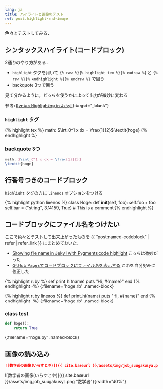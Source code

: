```yaml
---
lang: ja
title: ハイライトと画像のテスト
ref: post:highlight-and-image
---
```


色々とテストしてみる．

## シンタックスハイライト(コードブロック)
2通りのやり方がある．
- `highlight` タグを用いて `{% raw %}{% highlight tex %}{% endraw %}` と
  `{% raw %}{% endhighlight %}{% endraw %}` で囲う
- backquote 3つで囲う

見て分かるように，どっちを使うかによって出力が微妙に変わる

参考: [Syntax Highlighting in Jekyll](http://sangsoonam.github.io/2019/01/20/syntax-highlighting-in-jekyll.html){:target="_blank"}

### `highlight` タグ
{% highlight tex %}
math: $\int_0^1 x dx = \frac{1}{2}$
\textit{hoge}
{% endhighlight %}

### backquote 3つ
```tex
math: $\int_0^1 x dx = \frac{1}{2}$
\textit{hoge}
```

## 行番号つきのコードブロック
`highlight` タグの方に `linenos` オプションをつける

{% highlight python linenos %}
class Hoge:
    def __init__(self, foo):
        self.foo = foo
        self.bar = ("string", 3.14159, True)
        # This is a comment
{% endhighlight %}

## コードブロックにファイル名をつけたい
ここで色々とテストして出来上がったものを
{{ "post:named-codeblock" | refer | refer_link }}
にまとめておいた．

- [Showing file name in Jekyll with Pygments code highlight](https://stackoverflow.com/questions/25881134/showing-file-name-in-jekyll-with-pygments-code-highlight) こっちは微妙だった
- [GitHub Pagesでコードブロックにファイル名を表示する](https://hachy.github.io/2018/11/14/add-file-name-to-code-block-in-jekyll-on-github-pages.html) これを自分好みに修正した

{% highlight ruby %}
def print_hi(name)
    puts "Hi, #{name}"
end
{% endhighlight -%}
{:filename="hoge.rb" .named-block}

{% highlight ruby linenos %}
def print_hi(name)
    puts "Hi, #{name}"
end
{% endhighlight -%}
{:filename="hoge.rb" .named-block}

### class test
```python
def hoge():
    return True
```
{:filename="hoge.py" .named-block}

## 画像の読み込み

```markdown
![数学者の画像(いらすとや)]({{ site.baseurl }}/assets/img/job_suugakusya.png "数学者"){:width="40%"}
```

![数学者の画像(いらすとや)]({{ site.baseurl }}/assets/img/job_suugakusya.png "数学者"){:width="40%"}
